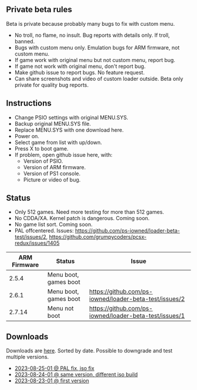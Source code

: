 Private beta rules
-
Beta is private because probably many bugs to fix with custom menu.
- No troll, no flame, no insult. Bug reports with details only. If troll, banned.
- Bugs with custom menu only. Emulation bugs for ARM firmware, not custom menu.
- If game work with original menu but not custom menu, report bug.
- If game not work with original menu, don't report bug.
- Make github issue to report bugs. No feature request.
- Can share screenshots and video of custom loader outside. Beta only private for quality bug reports.

Instructions
-
- Change PSIO settings with original MENU.SYS.
- Backup original MENU.SYS file.
- Replace MENU.SYS with one download here.
- Power on.
- Select game from list with up/down.
- Press X to boot game.
- If problem, open github issue here, with:
   - Version of PSIO.
   - Version of ARM firmware.
   - Version of PS1 console.
   - Picture or video of bug.

Status
-
- Only 512 games. Need more testing for more than 512 games.
- No CDDA/XA. Kernel patch is dangerous. Coming soon.
- No game list sort. Coming soon.
- PAL offcentered. Issues: https://github.com/ps-iowned/loader-beta-test/issues/2, https://github.com/grumpycoders/pcsx-redux/issues/1405

ARM Firmware | Status | Issue
-------------|--------|----
2.5.4        | Menu boot, games boot |
2.6.1        | Menu boot, games boot | https://github.com/ps-iowned/loader-beta-test/issues/2
2.7.14       | Menu not boot | https://github.com/ps-iowned/loader-beta-test/issues/1

Downloads
-
Downloads are [here](versions). Sorted by date. Possible to downgrade and test multiple versions.
- [2023-08-25-01 @ PAL fix, iso fix](versions/2023-08-24-01-012bbfd6)
- [2023-08-24-01 @ same version, different iso build](versions/2023-08-24-01-012bbfd6)
- [2023-08-23-01 @ first version](versions/2023-08-23-01-012bbfd6)
